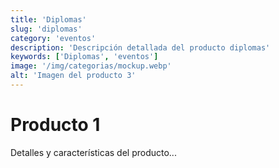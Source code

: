 ```yaml
---
title: 'Diplomas'
slug: 'diplomas'
category: 'eventos'
description: 'Descripción detallada del producto diplomas'
keywords: ['Diplomas', 'eventos']
image: '/img/categorias/mockup.webp'
alt: 'Imagen del producto 3'
---
```

# Producto 1
Detalles y características del producto...